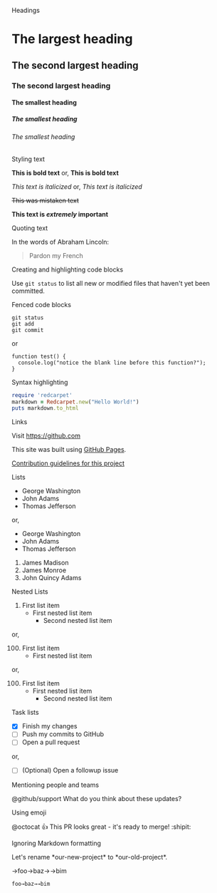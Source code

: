 Headings
# The largest heading
## The second largest heading
### The second largest heading
#### The smallest heading
##### The smallest heading
###### The smallest heading

Styling text

**This is bold text** or, __This is bold text__

*This text is italicized* or, _This text is italicized_

~~This was mistaken text~~

**This text is _extremely_ important**

Quoting text

In the words of Abraham Lincoln:

> Pardon my French

Creating and highlighting code blocks

Use `git status` to list all new or modified files that haven't yet been committed.

Fenced code blocks
```
git status
git add
git commit
```

or

```
function test() {
  console.log("notice the blank line before this function?");
}
```

Syntax highlighting
```ruby
require 'redcarpet'
markdown = Redcarpet.new("Hello World!")
puts markdown.to_html
```

Links

Visit https://github.com

This site was built using [GitHub Pages](https://pages.github.com/).

[Contribution guidelines for this project](docs/CONTRIBUTING.md)

Lists

- George Washington
- John Adams
- Thomas Jefferson

or,

- George Washington
- John Adams
- Thomas Jefferson

1. James Madison
2. James Monroe
3. John Quincy Adams

Nested Lists

1. First list item
   - First nested list item
     - Second nested list item

or,

100. First list item
     - First nested list item

or,

100. First list item
     - First nested list item
       - Second nested list item

Task lists

- [x] Finish my changes
- [ ] Push my commits to GitHub
- [ ] Open a pull request

or,

- [ ] \(Optional) Open a followup issue

Mentioning people and teams

@github/support What do you think about these updates?

Using emoji

@octocat :+1: This PR looks great - it's ready to merge! :shipit:

Ignoring Markdown formatting

Let's rename \*our-new-project\* to \*our-old-project\*.

→foo→baz→→bim
 
<pre><code>foo→baz→→bim
</code></pre>
